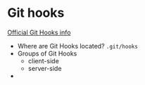 # Git hooks

[Official Git Hooks info](https://git-scm.com/book/en/v2/Customizing-Git-Git-Hooks)


- Where are Git Hooks located? `.git/hooks`  
- Groups of Git Hooks  
  - client-side  
  - server-side  
- 
